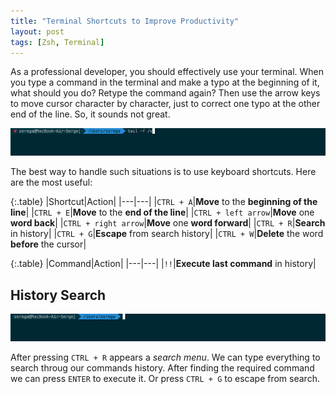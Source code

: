 ```yaml
---
title: "Terminal Shortcuts to Improve Productivity"
layout: post
tags: [Zsh, Terminal]
---
```

As a professional developer, you should effectively use your terminal. When you type a command in the terminal and make a typo at the beginning of it, what should you do? Retype the command again? Then use the arrow keys to move cursor character by character, just to correct one typo at the other end of the line. So, it sounds not great.

<p class="text-center image">
    <img src="/assets/images/posts/zsh-shortcuts-command/zsh-typo.gif" alt="cgn-edit" class="">
</p>

The best way to handle such situations is to use keyboard shortcuts. Here are the most useful:

{:.table}
|Shortcut|Action|
|---|---|
|`CTRL + A`|**Move** to the **beginning of the line**|
|`CTRL + E`|**Move** to the **end of the line**|
|`CTRL + left arrow`|**Move** one **word back**|
|`CTRL + right arrow`|**Move** one **word forward**|
|`CTRL + R`|**Search** in history|
|`CTRL + G`|**Escape** from search history|
|`CTRL + W`|**Delete** the word **before** the cursor|

{:.table}
|Command|Action|
|---|---|
|`!!`|**Execute last command** in history|

## History Search

<p class="text-center image">
    <img src="/assets/images/posts/zsh-shortcuts-command/zsh-search.gif" alt="cgn-edit" class="">
</p>

After pressing `CTRL + R` appears a *search menu*. We can type everything to search throug our commands history. After finding the required command we can press `ENTER` to execute it. Or press `CTRL + G` to escape from search.



